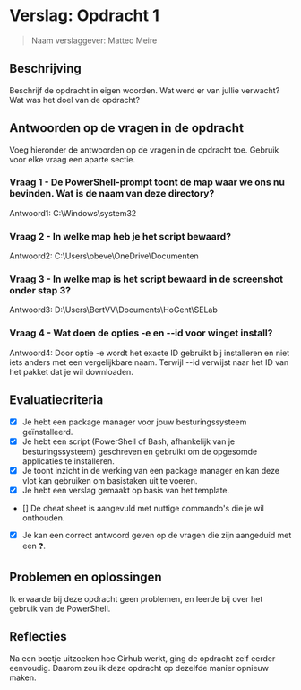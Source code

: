 # Verslag: Opdracht 1

> Naam verslaggever: Matteo Meire

## Beschrijving

Beschrijf de opdracht in eigen woorden. Wat werd er van jullie verwacht? Wat was het doel van de opdracht?

## Antwoorden op de vragen in de opdracht

Voeg hieronder de antwoorden op de vragen in de opdracht toe. Gebruik voor elke vraag een aparte sectie.

### Vraag 1 - De PowerShell-prompt toont de map waar we ons nu bevinden. Wat is de naam van deze directory?

Antwoord1: C:\Windows\system32

### Vraag 2 - In welke map heb je het script bewaard?

Antwoord2: C:\Users\obeve\OneDrive\Documenten

### Vraag 3 - In welke map is het script bewaard in de screenshot onder stap 3?

Antwoord3: D:\Users\BertVV\Documents\HoGent\SELab

### Vraag 4 - Wat doen de opties -e en --id voor winget install?

Antwoord4: Door optie -e wordt het exacte ID gebruikt bij installeren en niet iets anders met een vergelijkbare naam.
Terwijl --id verwijst naar het ID van het pakket dat je wil downloaden.

## Evaluatiecriteria

- [X] Je hebt een package manager voor jouw besturingssysteem geïnstalleerd.
- [X] Je hebt een script (PowerShell of Bash, afhankelijk van je besturingssysteem) geschreven en gebruikt om de opgesomde applicaties te installeren.
- [X] Je toont inzicht in de werking van een package manager en kan deze vlot kan gebruiken om basistaken uit te voeren.
- [X] Je hebt een verslag gemaakt op basis van het template.
- [] De cheat sheet is aangevuld met nuttige commando's die je wil onthouden.
- [X] Je kan een correct antwoord geven op de vragen die zijn aangeduid met een :question:.
## Problemen en oplossingen

Ik ervaarde bij deze opdracht geen problemen, en leerde bij over het gebruik van de PowerShell.

## Reflecties

Na een beetje uitzoeken hoe Girhub werkt, ging de opdracht zelf eerder eenvoudig. Daarom zou ik deze opdracht op dezelfde manier opnieuw maken.
